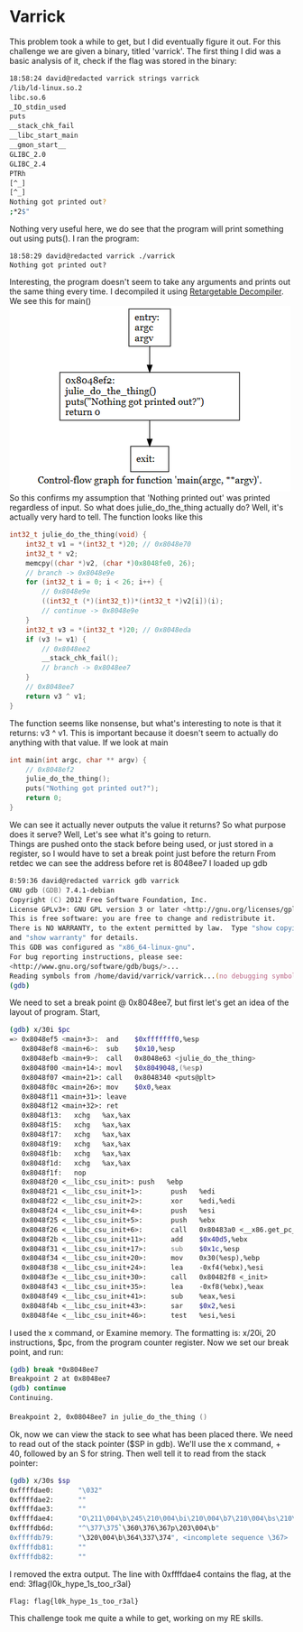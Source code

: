 Varrick
===========
This problem took a while to get, but I did eventually figure it out. For this challenge we are given a binary, titled 'varrick'.
The first thing I did was a basic analysis of it, check if the flag was stored in the binary:
``` zsh
18:58:24 david@redacted varrick strings varrick
/lib/ld-linux.so.2
libc.so.6
_IO_stdin_used
puts
__stack_chk_fail
__libc_start_main
__gmon_start__
GLIBC_2.0
GLIBC_2.4
PTRh
[^_]
[^_]
Nothing got printed out?
;*2$"
```
Nothing very useful here, we do see that the program will print something out using puts(). I ran the program:
```
18:58:29 david@redacted varrick ./varrick
Nothing got printed out?
```
Interesting, the program doesn't seem to take any arguments and prints out the same thing every time. I decompiled it 
using [Retargetable Decompiler](https://retdec.com/). 
We see this for main()
![](img/main.png)
So this confirms my assumption that 'Nothing printed out' was printed regardless of input.
So what does julie_do_the_thing actually do? Well, it's actually very hard to tell. 
The function looks like this
``` C
int32_t julie_do_the_thing(void) {
    int32_t v1 = *(int32_t *)20; // 0x8048e70
    int32_t * v2;
    memcpy((char *)v2, (char *)0x8048fe0, 26);
    // branch -> 0x8048e9e
    for (int32_t i = 0; i < 26; i++) {
        // 0x8048e9e
        ((int32_t (*)(int32_t))*(int32_t *)v2[i])(i);
        // continue -> 0x8048e9e
    }
    int32_t v3 = *(int32_t *)20; // 0x8048eda
    if (v3 != v1) {
        // 0x8048ee2
        __stack_chk_fail();
        // branch -> 0x8048ee7
    }
    // 0x8048ee7
    return v3 ^ v1;
}
```
The function seems like nonsense, but what's interesting to note is that it returns: v3 ^ v1.
This is important because it doesn't seem to actually do anything with that value.
If we look at main
``` C
int main(int argc, char ** argv) {
    // 0x8048ef2
    julie_do_the_thing();
    puts("Nothing got printed out?");
    return 0;
}
```
We can see it actually never outputs the value it returns?
So what purpose does it serve? Well, Let's see what it's going to return.  
Things are pushed onto the stack before being used, or just stored in a register, so I would have to set a break point just before the return 
From retdec we can see the address before ret is 8048ee7
I loaded up gdb
``` zsh
8:59:36 david@redacted varrick gdb varrick
GNU gdb (GDB) 7.4.1-debian
Copyright (C) 2012 Free Software Foundation, Inc.
License GPLv3+: GNU GPL version 3 or later <http://gnu.org/licenses/gpl.html>
This is free software: you are free to change and redistribute it.
There is NO WARRANTY, to the extent permitted by law.  Type "show copying"
and "show warranty" for details.
This GDB was configured as "x86_64-linux-gnu".
For bug reporting instructions, please see:
<http://www.gnu.org/software/gdb/bugs/>...
Reading symbols from /home/david/varrick/varrick...(no debugging symbols found)...done.
(gdb)

```
We need to set a break point @ 0x8048ee7, but first let's get an idea of the layout of program. Start,
``` zsh
(gdb) x/30i $pc
=> 0x8048ef5 <main+3>:  and    $0xfffffff0,%esp
   0x8048ef8 <main+6>:  sub    $0x10,%esp
   0x8048efb <main+9>:  call   0x8048e63 <julie_do_the_thing>
   0x8048f00 <main+14>: movl   $0x8049048,(%esp)
   0x8048f07 <main+21>: call   0x8048340 <puts@plt>
   0x8048f0c <main+26>: mov    $0x0,%eax
   0x8048f11 <main+31>: leave
   0x8048f12 <main+32>: ret
   0x8048f13:   xchg   %ax,%ax
   0x8048f15:   xchg   %ax,%ax
   0x8048f17:   xchg   %ax,%ax
   0x8048f19:   xchg   %ax,%ax
   0x8048f1b:   xchg   %ax,%ax
   0x8048f1d:   xchg   %ax,%ax
   0x8048f1f:   nop
   0x8048f20 <__libc_csu_init>: push   %ebp
   0x8048f21 <__libc_csu_init+1>:       push   %edi
   0x8048f22 <__libc_csu_init+2>:       xor    %edi,%edi
   0x8048f24 <__libc_csu_init+4>:       push   %esi
   0x8048f25 <__libc_csu_init+5>:       push   %ebx
   0x8048f26 <__libc_csu_init+6>:       call   0x80483a0 <__x86.get_pc_thunk.bx>
   0x8048f2b <__libc_csu_init+11>:      add    $0x40d5,%ebx
   0x8048f31 <__libc_csu_init+17>:      sub    $0x1c,%esp
   0x8048f34 <__libc_csu_init+20>:      mov    0x30(%esp),%ebp
   0x8048f38 <__libc_csu_init+24>:      lea    -0xf4(%ebx),%esi
   0x8048f3e <__libc_csu_init+30>:      call   0x80482f8 <_init>
   0x8048f43 <__libc_csu_init+35>:      lea    -0xf8(%ebx),%eax
   0x8048f49 <__libc_csu_init+41>:      sub    %eax,%esi
   0x8048f4b <__libc_csu_init+43>:      sar    $0x2,%esi
   0x8048f4e <__libc_csu_init+46>:      test   %esi,%esi
```
I used the x command, or Examine memory. The formatting is: x/20i, 20 instructions, $pc, from the program counter register.
Now we set our break point, and run:
```zsh
(gdb) break *0x8048ee7
Breakpoint 2 at 0x8048ee7
(gdb) continue
Continuing.

Breakpoint 2, 0x08048ee7 in julie_do_the_thing ()
```
Ok, now we can view the stack to see what has been placed there. We need to read out of the stack pointer ($SP in gdb).
We'll use the x command, + 40, followed by an S for string. Then well tell it to read from the stack pointer:
```zsh
(gdb) x/30s $sp
0xffffdae0:      "\032"
0xffffdae2:      ""
0xffffdae3:      ""
0xffffdae4:      "O\211\004\b\245\210\004\bi\210\004\b7\210\004\bs\210\004\b;\211\004\bi\210\004\bM\206\004\b\233\210\004\b#\210\004\b}\210\004\b\253\214\004\b͈\004\b_\210\004\b#\210\004\bW\206\004\b\353\210\004\b#\210\004\b\365\210\004\b!\205\004\b!\205\004\b#\210\004\b\341\210\004\bk\206\004\b7\210\004\bi\210\004\bO\211\004\bv\333flag{l0k_hype_1s_too_r3al}"
0xffffdb6d:      "^\377\375`\360\376\367p\203\004\b"
0xffffdb79:      "\320\004\b\364\337\374", <incomplete sequence \367>
0xffffdb81:      ""
0xffffdb82:      ""
```
I removed the extra output. The line with 0xffffdae4 contains the flag, at the end: 3flag{l0k_hype_1s_too_r3al}
```
Flag: flag{l0k_hype_1s_too_r3al}
```
This challenge took me quite a while to get, working on my RE skills.
